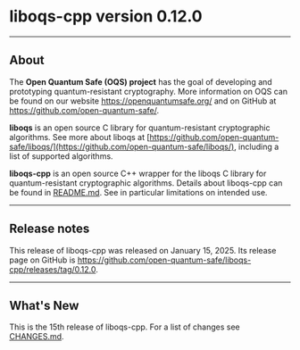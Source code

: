 # liboqs-cpp version 0.12.0

---

## About

The **Open Quantum Safe (OQS) project** has the goal of developing and
prototyping quantum-resistant cryptography. More information on OQS can be
found on our website https://openquantumsafe.org/ and on GitHub at
https://github.com/open-quantum-safe/.

**liboqs** is an open source C library for quantum-resistant cryptographic
algorithms. See more about liboqs at
[https://github.com/open-quantum-safe/liboqs/](https://github.com/open-quantum-safe/liboqs/),
including a list of supported algorithms.

**liboqs-cpp** is an open source C++ wrapper for the liboqs C library for
quantum-resistant cryptographic algorithms. Details about liboqs-cpp can be
found in
[README.md](https://github.com/open-quantum-safe/liboqs-cpp/blob/main/README.md).
See in particular limitations on intended use.

---

## Release notes

This release of liboqs-cpp was released on January 15, 2025. Its release page
on GitHub is
https://github.com/open-quantum-safe/liboqs-cpp/releases/tag/0.12.0.

---

## What's New

This is the 15th release of liboqs-cpp. For a list of changes see
[CHANGES.md](https://github.com/open-quantum-safe/liboqs-cpp/blob/main/CHANGES.md).
